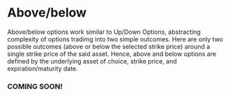 # Above/below

Above/below options work similar to Up/Down Options, abstracting complexity of options tradimg into two simple outcomes. Here are only two possible outcomes (above or below the selected strike price) around a single strike price of the said asset. Hence, above and below options are defined by the underlying asset of choice, strike price, and expiration/maturity date.

### COMING SOON!
